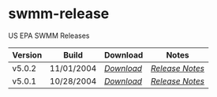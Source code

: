 # swmm-release

US EPA SWMM Releases

| Version    | Build      | Download   | Notes     |
| ---------- | ---------- | ---------- |---------- |
| v5.0.2     | 11/01/2004 | *[Download](https://bit.ly/3F7xGGv)* | *[Release Notes](https://bit.ly/3Zye3zh)* |
| v5.0.1     | 10/28/2004 | *[Download](https://bit.ly/3l11Owj)* | *[Release Notes](https://bit.ly/3ZyrgIq)* |
